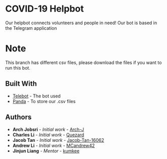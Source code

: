 # COVID-19 Helpbot

Our helpbot connects volunteers and people in need! Our bot is based in the Telegram application

# Note

This branch has different csv files, please download the files if you want to run this bot.

## Built With

* [Telebot](https://pypi.org/project/telebot/) - The bot used
* [Panda](https://pandas.pydata.org/) - To store our .csv files

## Authors

* **Arch Jobsri** - *Initial work* - [Arch-J](https://github.com/Arch-J)
* **Charles Li** - *Initial work* - [Quezard](https://github.com/Quezard)
* **Jacob Tan** - *Initial work* - [Jacob-Tan-16062](https://github.com/Jacob-Tan-16062)
* **Andrew Li** - *Initial work* - [MCandrew42](https://github.com/MCandrew42)
* **Jinjun Liang** - *Mentor* - [kumkee](https://github.com/kumkee)
